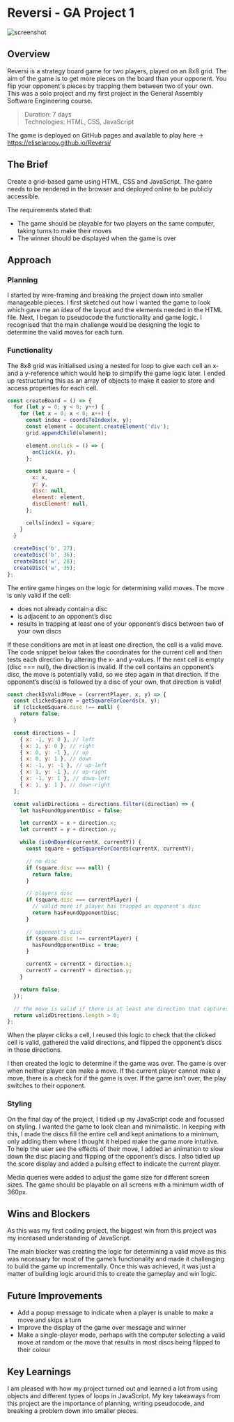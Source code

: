 # 	Reversi - GA Project 1

![screenshot](assets/reversi.png)

## Overview
Reversi is a strategy board game for two players, played on an 8x8 grid. The aim of the game is to get more pieces on the board than your opponent. You flip your opponent's pieces by trapping them between two of your own. This was a solo project and my first project in the General Assembly Software Engineering course. 

> Duration: 7 days \
> Technologies: HTML, CSS, JavaScript 

The game is deployed on GitHub pages and available to play here &rarr; https://eliselarooy.github.io/Reversi/

## The Brief
Create a grid-based game using HTML, CSS and JavaScript. The game needs to be rendered in the browser and deployed online to be publicly accessible.

The requirements stated that: 
- The game should be playable for two players on the same computer, taking turns to make their moves
- The winner should be displayed when the game is over

## Approach
### Planning
I started by wire-framing and breaking the project down into smaller manageable pieces. I first sketched out how I wanted the game to look which gave me an idea of the layout and the elements needed in the HTML file. Next, I began to pseudocode the functionality and game logic. I recognised that the main challenge would be designing the logic to determine the valid moves for each turn. 

### Functionality
The 8x8 grid was initialised using a nested for loop to give each cell an x- and a y-reference which would help to simplify the game logic later. I ended up restructuring this as an array of objects to make it easier to store and access properties for each cell. 

```javascript
const createBoard = () => {
  for (let y = 0; y < 8; y++) {
    for (let x = 0; x < 8; x++) {
      const index = coordsToIndex(x, y);
      const element = document.createElement('div');
      grid.appendChild(element);

      element.onclick = () => {
        onClick(x, y);
      };

      const square = {
        x: x,
        y: y,
        disc: null,
        element: element,
        discElement: null,
      };

      cells[index] = square;
    }
  }

  createDisc('b', 27);
  createDisc('b', 36);
  createDisc('w', 28);
  createDisc('w', 35);
};
```

The entire game hinges on the logic for determining valid moves. The move is only valid if the cell: 
- does not already contain a disc
- is adjacent to an opponent’s disc
- results in trapping at least one of your opponent’s discs between two of your own discs 

If these conditions are met in at least one direction, the cell is a valid move. The code snippet below takes the coordinates for the current cell and then tests each direction by altering the x- and y-values. If the next cell is empty (disc === null), the direction is invalid. If the cell contains an opponent’s disc, the move is potentially valid, so we step again in that direction. If the opponent’s disc(s) is followed by a disc of your own, that direction is valid!

```javascript
const checkIsValidMove = (currentPlayer, x, y) => {
  const clickedSquare = getSquareForCoords(x, y);
  if (clickedSquare.disc !== null) {
    return false;
  }

  const directions = [
    { x: -1, y: 0 }, // left
    { x: 1, y: 0 }, // right
    { x: 0, y: -1 }, // up
    { x: 0, y: 1 }, // down
    { x: -1, y: -1 }, // up-left
    { x: 1, y: -1 }, // up-right
    { x: -1, y: 1 }, // down-left
    { x: 1, y: 1 }, // down-right
  ];

  const validDirections = directions.filter((direction) => {
    let hasFoundOpponentDisc = false;

    let currentX = x + direction.x;
    let currentY = y + direction.y;

    while (isOnBoard(currentX, currentY)) {
      const square = getSquareForCoords(currentX, currentY);

      // no disc
      if (square.disc === null) {
        return false;
      }

      // players disc
      if (square.disc === currentPlayer) {
        // valid move if player has trapped an opponent's disc
        return hasFoundOpponentDisc;
      }

      // opponent's disc
      if (square.disc !== currentPlayer) {
        hasFoundOpponentDisc = true;
      }

      currentX = currentX + direction.x;
      currentY = currentY + direction.y;
    }

    return false;
  });

  // the move is valid if there is at least one direction that captures a disc!
  return validDirections.length > 0;
};
```

When the player clicks a cell, I reused this logic to check that the clicked cell is valid, gathered the valid directions, and flipped the opponent’s discs in those directions. 

I then created the logic to determine if the game was over. The game is over when neither player can make a move. If the current player cannot make a move, there is a check for if the game is over. If the game isn’t over, the play switches to their opponent. 

### Styling
On the final day of the project, I tidied up my JavaScript code and focussed on styling. I wanted the game to look clean and minimalistic. In keeping with this, I made the discs fill the entire cell and kept animations to a minimum, only adding them where I thought it helped make the game more intuitive. To help the user see the effects of their move, I added an animation to slow down the disc placing and flipping of the opponent’s discs. I also tidied up the score display and added a pulsing effect to indicate the current player. 

Media queries were added to adjust the game size for different screen sizes. The game should be playable on all screens with a minimum width of 360px.

## Wins and Blockers
As this was my first coding project, the biggest win from this project was my increased understanding of JavaScript. 

The main blocker was creating the logic for determining a valid move as this was necessary for most of the game’s functionality and made it challenging to build the game up incrementally. Once this was achieved, it was just a matter of building logic around this to create the gameplay and win logic. 

## Future Improvements
- Add a popup message to indicate when a player is unable to make a move and skips a turn
- Improve the display of the game over message and winner
- Make a single-player mode, perhaps with the computer selecting a valid move at random or the move that results in most discs being flipped to their colour

## Key Learnings
I am pleased with how my project turned out and learned a lot from using objects and different types of loops in JavaScript. My key takeaways from this project are the importance of planning, writing pseudocode, and breaking a problem down into smaller pieces. 
